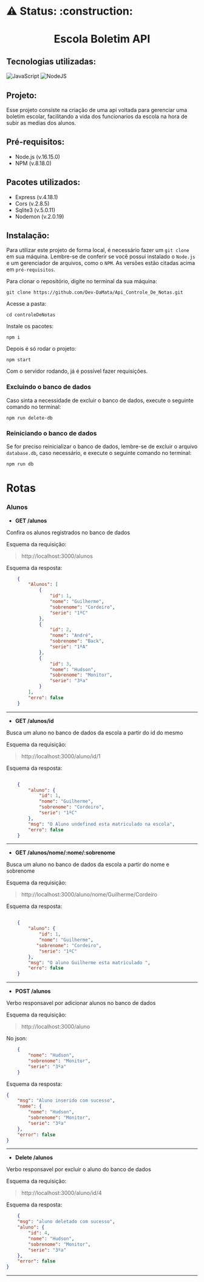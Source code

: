 <h1> ⚠️ Status: :construction: </h1>

<h1 align="center">Escola Boletim API</h1>

## Tecnologias utilizadas:

![JavaScript](https://img.shields.io/badge/javascript-%23323330.svg?style=for-the-badge&logo=javascript&logoColor=%23F7DF1E)
![NodeJS](https://img.shields.io/badge/node.js-6DA55F?style=for-the-badge&logo=node.js&logoColor=white)

## Projeto:

Esse projeto consiste na criação de uma api voltada para gerenciar uma boletim escolar, facilitando a vida dos funcionarios da escola na hora de subir as medias dos alunos.

## Pré-requisitos:

- Node.js (v.16.15.0)
- NPM (v.8.18.0)

## Pacotes utilizados:

- Express (v.4.18.1)
- Cors (v.2.8.5)
- Sqlite3 (v.5.0.11)
- Nodemon (v.2.0.19)

## Instalação:

Para utilizar este projeto de forma local, é necessário fazer um `git clone` em sua máquina. Lembre-se de conferir se você possui instalado o `Node.js` e um gerenciador de arquivos, como o `NPM`. As versões estão citadas acima em `pré-requisitos`.

Para clonar o repositório, digite no terminal da sua máquina:

```
git clone https://github.com/Dev-DaMata/Api_Controle_De_Notas.git
```

Acesse a pasta:

```
cd controleDeNotas
```

Instale os pacotes:

```
npm i 
```

Depois é só rodar o projeto:
```
npm start
```

Com o servidor rodando, já é possível fazer requisições.

### Excluindo o banco de dados

Caso sinta a necessidade de excluir o banco de dados, execute o seguinte comando no terminal:

```
npm run delete-db
```

### Reiniciando o banco de dados 

Se for preciso reinicializar o banco de dados, lembre-se de excluir o arquivo `database.db`, caso necessário, e execute o seguinte comando no terminal:

```
npm run db
```

# Rotas 

### Alunos

- **GET /alunos**

Confira os alunos registrados no banco de dados

Esquema da requisição:

> http://localhost:3000/alunos 

Esquema da resposta:

```json
    {
        "Alunos": [
            {
                "id": 1,
                "nome": "Guilherme",
                "sobrenome": "Cordeiro",
                "serie": "1ºC"
            },
            {
                "id": 2,
                "nome": "André",
                "sobrenome": "Back",
                "serie": "1ºA"
            },
            {
                "id": 3,
                "nome": "Hudson",
                "sobrenome": "Monitor",
                "serie": "3ºa"
            }
        ],
        "erro": false
    }
```
---
- **GET /alunos/id**

Busca um aluno no banco de dados da escola a partir do id do mesmo

Esquema da requisição:

> http://localhost:3000/aluno/id/1

Esquema da resposta:

```json

    {
        "aluno": {
            "id": 1,
            "nome": "Guilherme",
            "sobrenome": "Cordeiro",
            "serie": "1ºC"
        },
        "msg": "O Aluno undefined esta matriculado na escola",
        "erro": false
    }

```

---
- **GET /alunos/nome/:nome/:sobrenome**

Busca um aluno no banco de dados da escola a partir do nome e sobrenome

Esquema da requisição:

> http://localhost:3000/aluno/nome/Guilherme/Cordeiro

Esquema da resposta:

```json

    {
        "aluno": {
            "id": 1,
            "nome": "Guilherme",
           "sobrenome": "Cordeiro",
            "serie": "1ºC"
        },
        "msg": "O aluno Guilherme esta matriculado ",
        "erro": false
    }

```
---
- **POST /alunos**

Verbo responsavel por adicionar alunos no banco de dados 

Esquema da requisição:

> http://localhost:3000/aluno

No json:
```json
    {
        "nome": "Hudson",
        "sobrenome": "Monitor",
        "serie": "3ºa"
    }
```

Esquema da resposta: 

```json
{
	"msg": "Aluno inserido com sucesso",
	"nome": {
		"nome": "Hudson",
		"sobrenome": "Monitor",
		"serie": "3ºa"
	},
	"error": false
}
```
---
- **Delete /alunos**

Verbo responsavel por excluir o aluno do banco de dados 

Esquema da requisição:

> http://localhost:3000/aluno/id/4

Esquema da resposta:

```json
    {
	"msg": "aluno deletado com sucesso",
	"aluno": {
		"id": 4,
		"nome": "Hudson",
		"sobrenome": "Monitor",
		"serie": "3ºa"
	},
	"error": false
}
```
---


